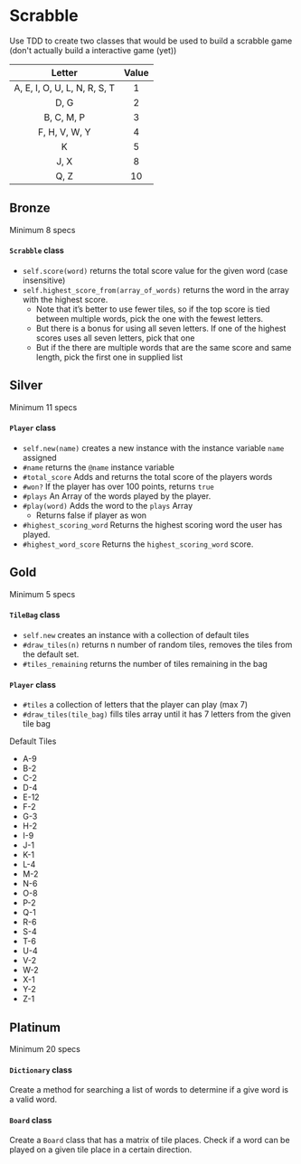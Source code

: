 # Scrabble

Use TDD to create two classes that would be used to build a scrabble game (don't actually build a interactive game (yet))

|Letter                        | Value|
|:----------------------------:|:----:|
|A, E, I, O, U, L, N, R, S, T  |   1  |
|D, G                          |   2  |
|B, C, M, P                    |   3  |
|F, H, V, W, Y                 |   4  |
|K                             |   5  |
|J, X                          |   8  |
|Q, Z                          |   10 |

## Bronze

Minimum 8 specs

#### `Scrabble` class

- `self.score(word)` returns the total score value for the given word (case insensitive)
- `self.highest_score_from(array_of_words)` returns the word in the array with the highest score.
    - Note that it’s better to use fewer tiles, so if the top score is tied between multiple words, pick the one with the fewest letters.
    - But there is a bonus for using all seven letters. If one of the highest scores uses all seven letters, pick that one
    - But if the there are multiple words that are the same score and same length, pick the first one in supplied list

## Silver

Minimum 11 specs

#### `Player` class

- `self.new(name)` creates a new instance with the instance variable `name` assigned
- `#name` returns the `@name` instance variable
- `#total_score` Adds and returns the total score of the players words
- `#won?` If the player has over 100 points, returns `true`
- `#plays` An Array of the words played by the player.
- `#play(word)` Adds the word to the `plays` Array
    - Returns false if player as won
- `#highest_scoring_word` Returns the highest scoring word the user has played.
- `#highest_word_score` Returns the `highest_scoring_word` score.


## Gold

Minimum 5 specs

#### `TileBag` class

- `self.new` creates an instance with a collection of default tiles
- `#draw_tiles(n)` returns n number of random tiles, removes the tiles from the default set.
- `#tiles_remaining` returns the number of tiles remaining in the bag

#### `Player` class

- `#tiles` a collection of letters that the player can play (max 7)
- `#draw_tiles(tile_bag)` fills tiles array until it has 7 letters from the given tile bag

Default Tiles
- A-9
- B-2
- C-2
- D-4
- E-12
- F-2
- G-3
- H-2
- I-9
- J-1
- K-1
- L-4
- M-2
- N-6
- O-8
- P-2
- Q-1
- R-6
- S-4
- T-6
- U-4
- V-2
- W-2
- X-1
- Y-2
- Z-1

## Platinum

Minimum 20 specs

#### `Dictionary` class

Create a method for searching a list of words to determine if a give word is a valid word.

#### `Board` class

Create a `Board` class that has a matrix of tile places. Check if a word can be played on a given tile place in a certain direction.
